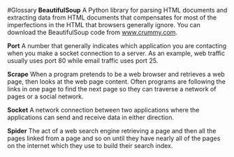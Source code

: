 #Glossary 
**BeautifulSoup** A Python library for parsing HTML documents and extracting data from HTML documents that compensates for most of the imperfections in the HTML that browsers generally ignore. You can download the BeautifulSoup code from www.crummy.com.

**Port** A number that generally indicates which application you are contacting when you make a socket connection to a server. As an example, web traffic usually uses port 80 while email traffic uses port 25.

**Scrape** When a program pretends to be a web browser and retrieves a web page, then looks at the web page content. Often programs are following the links in one page to find the next page so they can traverse a network of pages or a social network.

**Socket** A network connection between two applications where the applications can send and receive data in either direction.

**Spider** The act of a web search engine retrieving a page and then all the pages linked from a page and so on until they have nearly all of the pages on the internet which they use to build their search index.